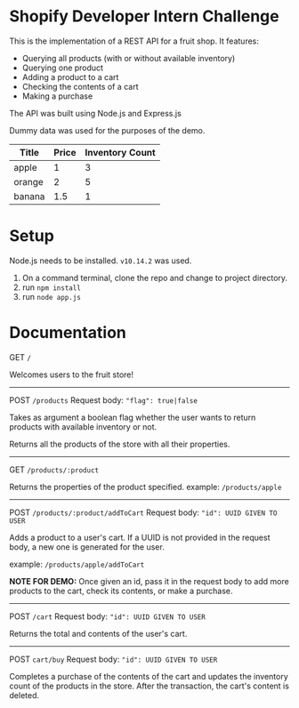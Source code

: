 # Shopify Developer Intern Challenge

This is the implementation of a REST API for a fruit shop. It features:

- Querying all products (with or without available inventory)
- Querying one product
- Adding a product to a cart
- Checking the contents of a cart
- Making a purchase

The API was built using Node.js and Express.js

Dummy data was used for the purposes of the demo.

Title | Price | Inventory Count
--- | --- | ---
apple | 1 | 3
orange | 2 | 5
banana | 1.5 | 1

# Setup
Node.js needs to be installed. `v10.14.2` was used.

1. On a command terminal, clone the repo and change to project directory.
2. run `npm install`
3. run `node app.js`

# Documentation

GET `/`

Welcomes users to the fruit store!

---

POST `/products`
Request body: `"flag": true|false`

Takes as argument a boolean flag whether the user wants to return products with available inventory or not.

Returns all the products of the store with all their properties.

---

GET `/products/:product`

Returns the properties of the product specified.
example: `/products/apple`

---

POST `/products/:product/addToCart`
Request body: `"id": UUID GIVEN TO USER`

Adds a product to a user's cart. If a UUID is not provided in the request body, a new one is generated for the user. 

example: `/products/apple/addToCart`

**NOTE FOR DEMO:** Once given an id, pass it in the request body to add more products to the cart, check its contents, or make a purchase.

---

POST `/cart`
Request body: `"id": UUID GIVEN TO USER`

Returns the total and contents of the user's cart.

---

POST `cart/buy`
Request body: `"id": UUID GIVEN TO USER`

Completes a purchase of the contents of the cart and updates the inventory count of the products in the store. After the transaction, the cart's content is deleted.
